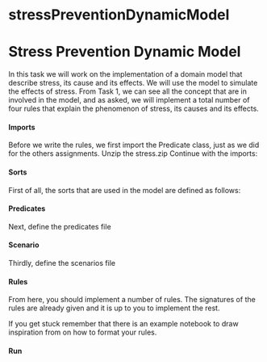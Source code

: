 # stressPreventionDynamicModel
# Stress Prevention Dynamic Model
In this task we will work on the implementation of a domain model that describe stress, its cause and its effects. We will use the model to simulate the effects of stress.
From Task 1, we can see all the concept that are in involved in the model, and as asked, we will implement a total number of four rules that explain the phenomenon of stress, its causes and its effects.
#### Imports
Before we write the rules, we first import the Predicate class, just as we did for the others assignments.
Unzip the stress.zip
Continue with the imports:
#### Sorts
First of all, the sorts that are used in the model are defined as follows:
#### Predicates
Next, define the predicates file
#### Scenario
Thirdly, define the scenarios file
#### Rules
From here, you should implement a number of rules. The signatures of the rules are already given and it is up to you to implement the rest.

If you get stuck remember that there is an example notebook to draw inspiration from on how to format your rules.
#### Run
